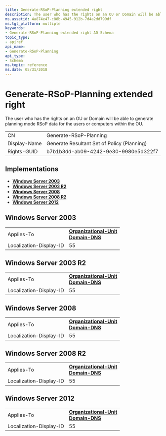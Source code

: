 ```yaml
---
title: Generate-RSoP-Planning extended right
description: The user who has the rights on an OU or Domain will be able to generate planning mode RSoP data for the users or computers within the OU.
ms.assetid: 4a874e47-c88b-4945-912b-7d4a2dd799df
ms.tgt_platform: multiple
keywords:
- Generate-RSoP-Planning extended right AD Schema
topic_type:
- apiref
api_name:
- Generate-RSoP-Planning
api_type:
- Schema
ms.topic: reference
ms.date: 05/31/2018
---
```


# Generate-RSoP-Planning extended right

The user who has the rights on an OU or Domain will be able to generate planning mode RSoP data for the users or computers within the OU.



|              |                                             |
|--------------|---------------------------------------------|
| CN           | Generate-RSoP-Planning                      |
| Display-Name | Generate Resultant Set of Policy (Planning) |
| Rights-GUID  | b7b1b3dd-ab09-4242-9e30-9980e5d322f7        |



## Implementations

-   [**Windows Server 2003**](#windows-server-2003)
-   [**Windows Server 2003 R2**](#windows-server-2003-r2)
-   [**Windows Server 2008**](#windows-server-2008)
-   [**Windows Server 2008 R2**](#windows-server-2008-r2)
-   [**Windows Server 2012**](#windows-server-2012)

## Windows Server 2003



|                         |                                                                                                             |
|-------------------------|-------------------------------------------------------------------------------------------------------------|
| Applies-To              | [**Organizational-Unit**](c-organizationalunit.md)<br/> [**Domain-DNS**](c-domaindns.md)<br/> |
| Localization-Display-ID | 55                                                                                                          |



## Windows Server 2003 R2



|                         |                                                                                                             |
|-------------------------|-------------------------------------------------------------------------------------------------------------|
| Applies-To              | [**Organizational-Unit**](c-organizationalunit.md)<br/> [**Domain-DNS**](c-domaindns.md)<br/> |
| Localization-Display-ID | 55                                                                                                          |



## Windows Server 2008



|                         |                                                                                                             |
|-------------------------|-------------------------------------------------------------------------------------------------------------|
| Applies-To              | [**Organizational-Unit**](c-organizationalunit.md)<br/> [**Domain-DNS**](c-domaindns.md)<br/> |
| Localization-Display-ID | 55                                                                                                          |



## Windows Server 2008 R2



|                         |                                                                                                             |
|-------------------------|-------------------------------------------------------------------------------------------------------------|
| Applies-To              | [**Organizational-Unit**](c-organizationalunit.md)<br/> [**Domain-DNS**](c-domaindns.md)<br/> |
| Localization-Display-ID | 55                                                                                                          |



## Windows Server 2012



|                         |                                                                                                             |
|-------------------------|-------------------------------------------------------------------------------------------------------------|
| Applies-To              | [**Organizational-Unit**](c-organizationalunit.md)<br/> [**Domain-DNS**](c-domaindns.md)<br/> |
| Localization-Display-ID | 55                                                                                                          |



 

 





